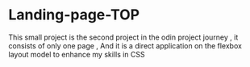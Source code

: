 # Landing-page-TOP
This small project is the second project in the odin project journey , 
it consists of only one page ,
And it is a direct application on the flexbox layout model to enhance my skills in CSS 

